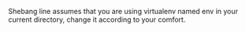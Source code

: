 
Shebang line assumes that you are using virtualenv named env in your current directory, change it according to your comfort.